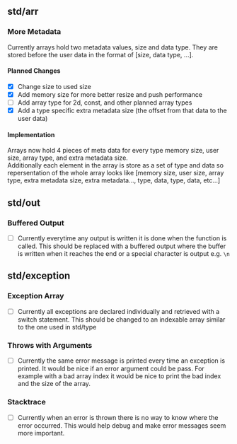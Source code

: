 ## std/arr
### More Metadata
Currently arrays hold two metadata values, size and data type. They are stored before the user data in the format of [size, data type, ...]. <br>
#### Planned Changes
 * [x] Change size to used size
 * [x] Add memory size for more better resize and push performance
 * [ ] Add array type for 2d, const, and other planned array types
 * [x] Add a type specific extra metadata size (the offset from that data to the user data)
#### Implementation
Arrays now hold 4 pieces of meta data for every type memory size, user size, array type, and extra metadata size. <br> 
Additionally each element in the array is store as a set of type and data so repersentation of the whole array looks like [memory size, user size, array type, extra metadata size, extra metadata..., type, data, type, data, etc...]
 
## std/out
### Buffered Output
* [ ] Currently everytime any output is written it is done when the function is called. This should be replaced with a buffered output where the buffer is written when it reaches the end or a special character is output e.g. `\n`

## std/exception
### Exception Array
* [ ] Currently all exceptions are declared individually and retrieved with a switch statement. This should be changed to an indexable array similar to the one used in std/type
### Throws with Arguments
* [ ] Currently the same error message is printed every time an exception is printed. It would be nice if an error argument could be pass. For example with a bad array index it would be nice to print the bad index and the size of the array. 
### Stacktrace
* [ ] Currently when an error is thrown there is no way to know where the error occurred. This would help debug and make error messages seem more important.
